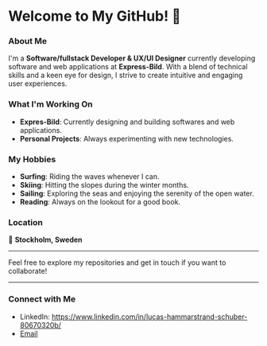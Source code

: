 # Welcome to My GitHub! 👋

### About Me

I'm a **Software/fullstack Developer & UX/UI Designer** currently developing software and web applications at **Express-Bild**. With a blend of technical skills and a keen eye for design, I strive to create intuitive and engaging user experiences.

### What I'm Working On

- **Expres-Bild**: Currently designing and building softwares and web applications.
- **Personal Projects**: Always experimenting with new technologies.

### My Hobbies

- **Surfing**: Riding the waves whenever I can.
- **Skiing**: Hitting the slopes during the winter months.
- **Sailing**: Exploring the seas and enjoying the serenity of the open water.
- **Reading**: Always on the lookout for a good book.

### Location

📍 **Stockholm, Sweden**

---

Feel free to explore my repositories and get in touch if you want to collaborate!

---

### Connect with Me

- LinkedIn: https://www.linkedin.com/in/lucas-hammarstrand-schuber-80670320b/
- [Email](mailto:lucas.hammarstrand@hotmail.com)






